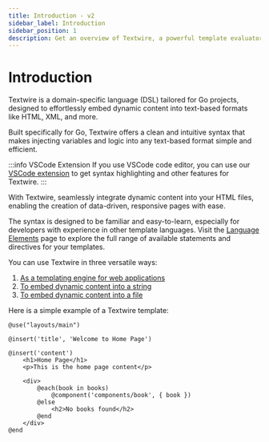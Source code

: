```yaml
---
title: Introduction - v2
sidebar_label: Introduction
sidebar_position: 1
description: Get an overview of Textwire, a powerful template evaluator for Go developers, and learn about its features, syntax, and various use cases
---
```


# Introduction
Textwire is a domain-specific language (DSL) tailored for Go projects, designed to effortlessly embed dynamic content into text-based formats like HTML, XML, and more.

Built specifically for Go, Textwire offers a clean and intuitive syntax that makes injecting variables and logic into any text-based format simple and efficient.

:::info VSCode Extension
If you use VSCode code editor, you can use our [VSCode extension](https://marketplace.visualstudio.com/items?itemName=SerhiiCho.textwire) to get syntax highlighting and other features for Textwire.
:::

With Textwire, seamlessly integrate dynamic content into your HTML files, enabling the creation of data-driven, responsive pages with ease.

The syntax is designed to be familiar and easy-to-learn, especially for developers with experience in other template languages. Visit the [Language Elements](/docs/v2/language-elements/) page to explore the full range of available statements and directives for your templates.

You can use Textwire in three versatile ways:
1. [As a templating engine for web applications](/docs/v2/guides/template-usage)
2. [To embed dynamic content into a string](/docs/v2/guides/eval-string)
3. [To embed dynamic content into a file](/docs/v2/guides/eval-file)

Here is a simple example of a Textwire template:

```textwire title="home.tw"
@use("layouts/main")

@insert('title', 'Welcome to Home Page')

@insert('content')
    <h1>Home Page</h1>
    <p>This is the home page content</p>

    <div>
        @each(book in books)
            @component('components/book', { book })
        @else
            <h2>No books found</h2>
        @end
    </div>
@end
```